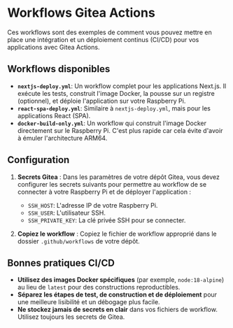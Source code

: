 # Workflows Gitea Actions

Ces workflows sont des exemples de comment vous pouvez mettre en place une intégration et un déploiement continus (CI/CD) pour vos applications avec Gitea Actions.

## Workflows disponibles

*   **`nextjs-deploy.yml`**: Un workflow complet pour les applications Next.js. Il exécute les tests, construit l'image Docker, la pousse sur un registre (optionnel), et déploie l'application sur votre Raspberry Pi.
*   **`react-spa-deploy.yml`**: Similaire à `nextjs-deploy.yml`, mais pour les applications React (SPA).
*   **`docker-build-only.yml`**: Un workflow qui construit l'image Docker directement sur le Raspberry Pi. C'est plus rapide car cela évite d'avoir à émuler l'architecture ARM64.

## Configuration

1.  **Secrets Gitea** : Dans les paramètres de votre dépôt Gitea, vous devez configurer les secrets suivants pour permettre au workflow de se connecter à votre Raspberry Pi et de déployer l'application :
    *   `SSH_HOST`: L'adresse IP de votre Raspberry Pi.
    *   `SSH_USER`: L'utilisateur SSH.
    *   `SSH_PRIVATE_KEY`: La clé privée SSH pour se connecter.

2.  **Copiez le workflow** : Copiez le fichier de workflow approprié dans le dossier `.github/workflows` de votre dépôt.

## Bonnes pratiques CI/CD

*   **Utilisez des images Docker spécifiques** (par exemple, `node:18-alpine`) au lieu de `latest` pour des constructions reproductibles.
*   **Séparez les étapes de test, de construction et de déploiement** pour une meilleure lisibilité et un débogage plus facile.
*   **Ne stockez jamais de secrets en clair** dans vos fichiers de workflow. Utilisez toujours les secrets de Gitea.
